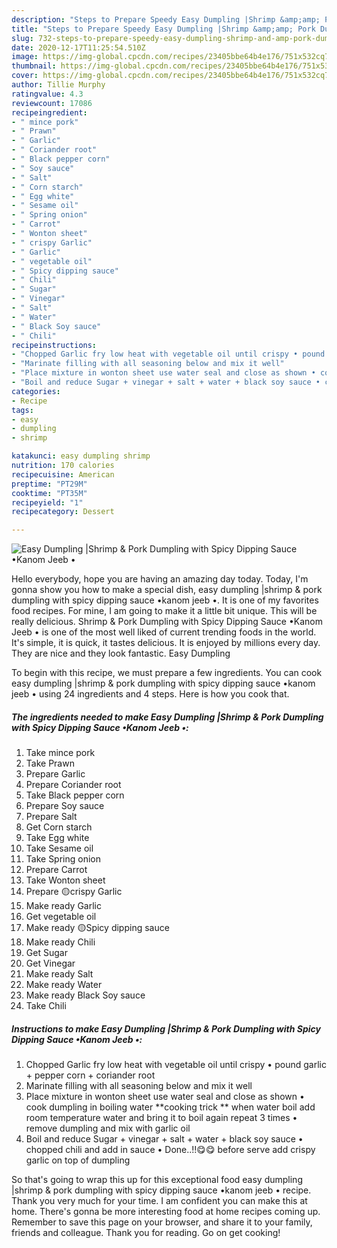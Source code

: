 ```yaml
---
description: "Steps to Prepare Speedy Easy Dumpling |Shrimp &amp;amp; Pork Dumpling with Spicy Dipping Sauce •Kanom Jeeb •"
title: "Steps to Prepare Speedy Easy Dumpling |Shrimp &amp;amp; Pork Dumpling with Spicy Dipping Sauce •Kanom Jeeb •"
slug: 732-steps-to-prepare-speedy-easy-dumpling-shrimp-and-amp-pork-dumpling-with-spicy-dipping-sauce-kanom-jeeb
date: 2020-12-17T11:25:54.510Z
image: https://img-global.cpcdn.com/recipes/23405bbe64b4e176/751x532cq70/easy-dumpling-shrimp-pork-dumpling-with-spicy-dipping-sauce-•kanom-jeeb-•-recipe-main-photo.jpg
thumbnail: https://img-global.cpcdn.com/recipes/23405bbe64b4e176/751x532cq70/easy-dumpling-shrimp-pork-dumpling-with-spicy-dipping-sauce-•kanom-jeeb-•-recipe-main-photo.jpg
cover: https://img-global.cpcdn.com/recipes/23405bbe64b4e176/751x532cq70/easy-dumpling-shrimp-pork-dumpling-with-spicy-dipping-sauce-•kanom-jeeb-•-recipe-main-photo.jpg
author: Tillie Murphy
ratingvalue: 4.3
reviewcount: 17086
recipeingredient:
- " mince pork"
- " Prawn"
- " Garlic"
- " Coriander root"
- " Black pepper corn"
- " Soy sauce"
- " Salt"
- " Corn starch"
- " Egg white"
- " Sesame oil"
- " Spring onion"
- " Carrot"
- " Wonton sheet"
- " crispy Garlic"
- " Garlic"
- " vegetable oil"
- " Spicy dipping sauce"
- " Chili"
- " Sugar"
- " Vinegar"
- " Salt"
- " Water"
- " Black Soy sauce"
- " Chili"
recipeinstructions:
- "Chopped Garlic fry low heat with vegetable oil until crispy • pound garlic + pepper corn + coriander root"
- "Marinate filling with all seasoning below and mix it well"
- "Place mixture in wonton sheet use water seal and close as shown • cook dumpling in boiling water **cooking trick ** when water boil add room temperature water and bring it to boil again repeat 3 times • remove dumpling and mix with garlic oil"
- "Boil and reduce Sugar + vinegar + salt + water + black soy sauce • chopped chili and add in sauce • Done..!!😋😋 before serve add crispy garlic on top of dumpling"
categories:
- Recipe
tags:
- easy
- dumpling
- shrimp

katakunci: easy dumpling shrimp 
nutrition: 170 calories
recipecuisine: American
preptime: "PT29M"
cooktime: "PT35M"
recipeyield: "1"
recipecategory: Dessert

---
```



![Easy Dumpling |Shrimp &amp; Pork Dumpling with Spicy Dipping Sauce •Kanom Jeeb •](https://img-global.cpcdn.com/recipes/23405bbe64b4e176/751x532cq70/easy-dumpling-shrimp-pork-dumpling-with-spicy-dipping-sauce-•kanom-jeeb-•-recipe-main-photo.jpg)

Hello everybody, hope you are having an amazing day today. Today, I'm gonna show you how to make a special dish, easy dumpling |shrimp &amp; pork dumpling with spicy dipping sauce •kanom jeeb •. It is one of my favorites food recipes. For mine, I am going to make it a little bit unique. This will be really delicious.
Shrimp &amp; Pork Dumpling with Spicy Dipping Sauce •Kanom Jeeb • is one of the most well liked of current trending foods in the world. It's simple, it is quick, it tastes delicious. It is enjoyed by millions every day. They are nice and they look fantastic. Easy Dumpling 




To begin with this recipe, we must prepare a few ingredients. You can cook easy dumpling |shrimp &amp; pork dumpling with spicy dipping sauce •kanom jeeb • using 24 ingredients and 4 steps. Here is how you cook that.

<!--inarticleads1-->

##### The ingredients needed to make Easy Dumpling |Shrimp &amp; Pork Dumpling with Spicy Dipping Sauce •Kanom Jeeb •:

1. Take  mince pork
1. Take  Prawn
1. Prepare  Garlic
1. Prepare  Coriander root
1. Take  Black pepper corn
1. Prepare  Soy sauce
1. Prepare  Salt
1. Get  Corn starch
1. Take  Egg white
1. Take  Sesame oil
1. Take  Spring onion
1. Prepare  Carrot
1. Take  Wonton sheet
1. Prepare  🟡crispy Garlic
1. Make ready  Garlic
1. Get  vegetable oil
1. Make ready  🟡Spicy dipping sauce
1. Make ready  Chili
1. Get  Sugar
1. Get  Vinegar
1. Make ready  Salt
1. Make ready  Water
1. Make ready  Black Soy sauce
1. Take  Chili




<!--inarticleads2-->

##### Instructions to make Easy Dumpling |Shrimp &amp; Pork Dumpling with Spicy Dipping Sauce •Kanom Jeeb •:

1. Chopped Garlic fry low heat with vegetable oil until crispy • pound garlic + pepper corn + coriander root
1. Marinate filling with all seasoning below and mix it well
1. Place mixture in wonton sheet use water seal and close as shown • cook dumpling in boiling water **cooking trick ** when water boil add room temperature water and bring it to boil again repeat 3 times • remove dumpling and mix with garlic oil
1. Boil and reduce Sugar + vinegar + salt + water + black soy sauce • chopped chili and add in sauce • Done..!!😋😋 before serve add crispy garlic on top of dumpling




So that's going to wrap this up for this exceptional food easy dumpling |shrimp &amp; pork dumpling with spicy dipping sauce •kanom jeeb • recipe. Thank you very much for your time. I am confident you can make this at home. There's gonna be more interesting food at home recipes coming up. Remember to save this page on your browser, and share it to your family, friends and colleague. Thank you for reading. Go on get cooking!

